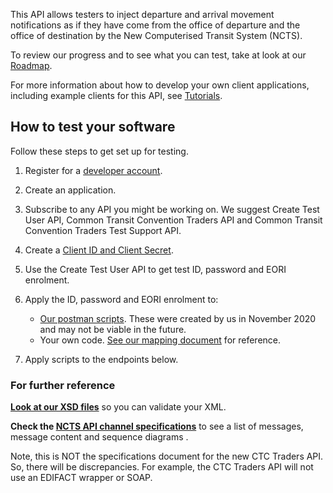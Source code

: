 This API allows testers to inject departure and arrival movement notifications as if they have come from the office of departure and the office of destination by the New Computerised Transit System (NCTS).

To review our progress and to see what you can test, take at look at our [Roadmap](/roadmaps/common-transit-convention-traders-roadmap).


For more information about how to develop your own client applications, including example clients for this API, 
see [Tutorials](/api-documentation/docs/tutorials).

## How to test your software

Follow these steps to get set up for testing.

1. Register for a [developer account](https://developer.service.hmrc.gov.uk/developer/registration).

2. Create an application.    

3. Subscribe to any API you might be working on. We suggest Create Test User API, Common Transit Convention Traders API and Common Transit Convention Traders Test Support API.     

4. Create a [Client ID and Client Secret](https://developer.service.hmrc.gov.uk/api-documentation/docs/authorisation/credentials).

5. Use the Create Test User API to get test ID, password and EORI enrolment.   

6. Apply the ID, password and EORI enrolment to: 
   * [Our postman scripts](https://github.com/hmrc/common-transit-convention-traders-postman). These were created by us in November 2020 and may not be viable in the future.
   * Your own code. [See our mapping document](www.notreadyyet.com) for reference.   

7. Apply scripts to the endpoints below.    

### For further reference

**[Look at our XSD files](documentation/xsd-reference.html)** so you can validate your XML. 

**Check the [NCTS API channel specifications](https://www.gov.uk/government/publications/new-computerised-transit-system-technical-specifications)** to see a list of messages, message content and sequence diagrams .

Note, this is NOT the specifications document for the new CTC Traders API. So, there will be discrepancies. For example, the CTC Traders API will not use an EDIFACT wrapper or SOAP.

